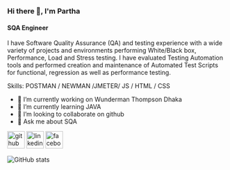 ### Hi there 👋, I'm Partha
#### SQA Engineer

I have Software Quality Assurance (QA) and testing experience with a wide variety of projects and environments performing White/Black box, Performance, Load and Stress testing. I have evaluated Testing Automation tools and performed creation and maintenance of Automated Test Scripts for functional, regression as well as performance testing.

Skills: POSTMAN / NEWMAN /JMETER/ JS / HTML / CSS

- 🔭 I’m currently working on Wunderman Thompson Dhaka 
- 🌱 I’m currently learning JAVA 
- 👯 I’m looking to collaborate on github 
- 💬 Ask me about SQA 


[<img src='https://cdn.jsdelivr.net/npm/simple-icons@3.0.1/icons/github.svg' alt='github' height='40'>](https://github.com/pratimp)  [<img src='https://cdn.jsdelivr.net/npm/simple-icons@3.0.1/icons/linkedin.svg' alt='linkedin' height='40'>](https://www.linkedin.com/in/pratimdeb/)  [<img src='https://cdn.jsdelivr.net/npm/simple-icons@3.0.1/icons/facebook.svg' alt='facebook' height='40'>](https://www.facebook.com/ppdeb)  

![GitHub stats](https://github-readme-stats.vercel.app/api?username=pratimp&show_icons=true)  

